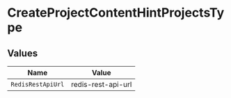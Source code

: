 # CreateProjectContentHintProjectsType


## Values

| Name               | Value              |
| ------------------ | ------------------ |
| `RedisRestApiUrl`  | redis-rest-api-url |